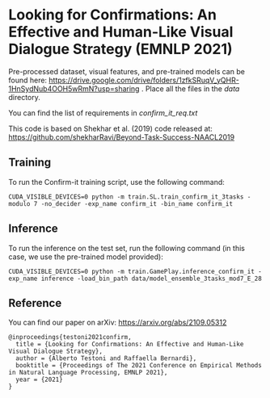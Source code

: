 # Looking for Confirmations: An Effective and Human-Like Visual Dialogue Strategy (EMNLP 2021)

Pre-processed dataset, visual features, and pre-trained models can be found here: https://drive.google.com/drive/folders/1zfkSRuqV_yQHR-1HnSydNub4OOH5wRmN?usp=sharing . Place all the files in the *data* directory.

You can find the list of requirements in *confirm_it_req.txt*

This code is based on Shekhar et al. (2019) code released at: https://github.com/shekharRavi/Beyond-Task-Success-NAACL2019

## Training
To run the Confirm-it training script, use the following command:
 ```
CUDA_VISIBLE_DEVICES=0 python -m train.SL.train_confirm_it_3tasks -modulo 7 -no_decider -exp_name confirm_it -bin_name confirm_it
```

## Inference
To run the inference on the test set, run the following command (in this case, we use the pre-trained model provided):

 ```
CUDA_VISIBLE_DEVICES=0 python -m train.GamePlay.inference_confirm_it -exp_name inference -load_bin_path data/model_ensemble_3tasks_mod7_E_28
```

## Reference
You can find our paper on arXiv: https://arxiv.org/abs/2109.05312
```
@inproceedings{testoni2021confirm,
  title = {Looking for Confirmations: An Effective and Human-Like Visual Dialogue Strategy},
  author = {Alberto Testoni and Raffaella Bernardi},
  booktitle = {Proceedings of The 2021 Conference on Empirical Methods in Natural Language Processing, EMNLP 2021},
  year = {2021}
}
```
